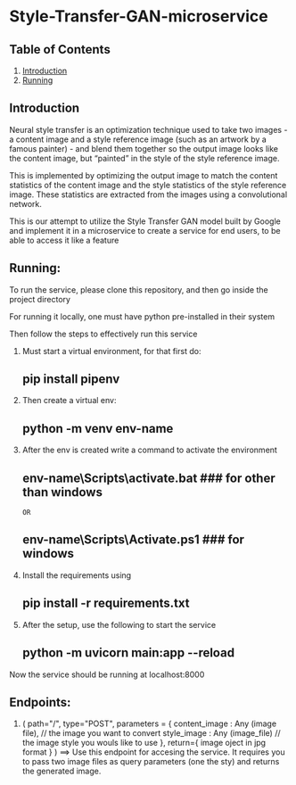 # Style-Transfer-GAN-microservice

## Table of Contents

1. [Introduction](#introduction)
2. [Running](#running)

## Introduction

Neural style transfer is an optimization technique used to take two images - a content image and a style reference image (such as an artwork by a famous painter) - and blend them together so the output image looks like the content image, but “painted” in the style of the style reference image.

This is implemented by optimizing the output image to match the content statistics of the content image and the style statistics of the style reference image. These statistics are extracted from the images using a convolutional network.

This is our attempt to utilize the Style Transfer GAN model built by Google and implement it in a microservice to create a service for end users, to be able to access it like a feature

## Running:

To run the service, please clone this repository, and then go inside the project directory

For running it locally, one must have python pre-installed in their system

Then follow the steps to effectively run this service

1.  Must start a virtual environment, for that first do:
    ## pip install pipenv
2.  Then create a virtual env:
    ## python -m venv env-name
3.  After the env is created write a command to activate the environment
    ## env-name\Scripts\activate.bat ### for other than windows
        OR
    ## env-name\Scripts\Activate.ps1 ### for windows
4.  Install the requirements using
    ## pip install -r requirements.txt
5.  After the setup, use the following to start the service
    ## python -m uvicorn main:app --reload

Now the service should be running at localhost:8000

## Endpoints:

1. ( path="/",
   type="POST",
   parameters = {
   content_image : Any (image file), // the image you want to convert
   style_image : Any (image_file) // the image style you wouls like to use
   },
   return={ image oject in jpg format } ) ==> Use this endpoint for accesing the service. It requires you to pass two image files as query parameters (one the sty) and returns the generated image.
